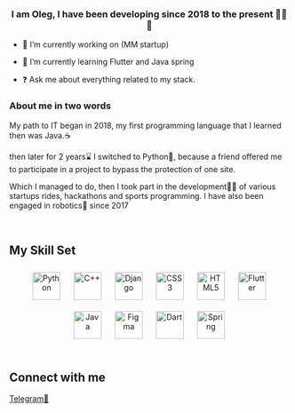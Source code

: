 <div align="center">

</div>  
  

### <div align="center">I am Oleg, I have been developing since 2018 to the present 👨‍💻  🚀</div>  
  

- 🔭 I’m currently working on (MM startup)   
  

- 🌱 I’m currently learning Flutter and Java spring  
  

- ❓ Ask me about everything related to my stack.  
  



### About me in two words 
My path  to IT began in 2018, my first programming language that I learned then was Java.☕

then later for 2 years⌛ I switched to Python🐍, because a friend offered me to participate in a project to bypass the protection of one site.

Which I managed to do, then I took part in the development👨‍💻 of various startups rides, hackathons and sports programming. I have also been engaged in robotics🤖 since 2017
  
  

<br/>  


## My Skill Set  






<div align="center">  
<a href="https://www.python.org/" target="_blank"><img style="margin: 10px" src="https://profilinator.rishav.dev/skills-assets/python-original.svg" alt="Python" height="50" /></a>  
<a href="https://www.cplusplus.com/" target="_blank"><img style="margin: 10px" src="https://profilinator.rishav.dev/skills-assets/cplusplus-original.svg" alt="C++" height="50" /></a>  
<a href="https://www.djangoproject.com/" target="_blank"><img style="margin: 10px" src="https://profilinator.rishav.dev/skills-assets/django-original.svg" alt="Django" height="50" /></a>  
<a href="https://www.w3schools.com/css/" target="_blank"><img style="margin: 10px" src="https://profilinator.rishav.dev/skills-assets/css3-original-wordmark.svg" alt="CSS3" height="50" /></a>  
<a href="https://en.wikipedia.org/wiki/HTML5" target="_blank"><img style="margin: 10px" src="https://profilinator.rishav.dev/skills-assets/html5-original-wordmark.svg" alt="HTML5" height="50" /></a>  
<a href="https://flutter.dev/" target="_blank"><img style="margin: 10px" src="https://profilinator.rishav.dev/skills-assets/flutterio-icon.svg" alt="Flutter" height="50" /></a>  
<a href="https://www.java.com/" target="_blank"><img style="margin: 10px" src="https://profilinator.rishav.dev/skills-assets/java-original-wordmark.svg" alt="Java" height="50" /></a>  
<a href="https://www.figma.com/" target="_blank"><img style="margin: 10px" src="https://profilinator.rishav.dev/skills-assets/figma-icon.svg" alt="Figma" height="50" /></a>  
<a href="https://dart.dev/" target="_blank"><img style="margin: 10px" src="https://profilinator.rishav.dev/skills-assets/dartlang-icon.svg" alt="Dart" height="50" /></a>  
<a href="https://docs.spring.io/spring-framework/docs/3.0.x/reference/expressions.html#:~:text=The%20Spring%20Expression%20Language%20(SpEL,and%20basic%20string%20templating%20functionality." target="_blank"><img style="margin: 10px" src="https://profilinator.rishav.dev/skills-assets/springio-icon.svg" alt="Spring" height="50" /></a>  
</div>


 

<br/>  


## Connect with me  
<a href="https://t.me/vspxd" target="_blank">
Telegram🧠
</a>  
  

<br/>  






  

<br/>  


<br/>  


<br />
